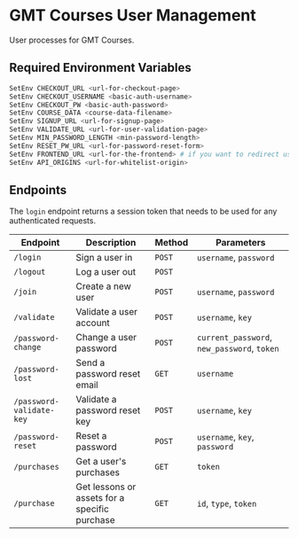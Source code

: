 # GMT Courses User Management
User processes for GMT Courses.

## Required Environment Variables

```bash
SetEnv CHECKOUT_URL <url-for-checkout-page>
SetEnv CHECKOUT_USERNAME <basic-auth-username>
SetEnv CHECKOUT_PW <basic-auth-password>
SetEnv COURSE_DATA <course-data-filename>
SetEnv SIGNUP_URL <url-for-signup-page>
SetEnv VALIDATE_URL <url-for-user-validation-page>
SetEnv MIN_PASSWORD_LENGTH <min-password-length>
SetEnv RESET_PW_URL <url-for-password-reset-form>
SetEnv FRONTEND_URL <url-for-the-frontend> # if you want to redirect users away
SetEnv API_ORIGINS <url-for-whitelist-origin>
```

## Endpoints

The `login` endpoint returns a session token that needs to be used for any authenticated requests.

| Endpoint                 | Description                                   | Method | Parameters                                  |
|--------------------------|-----------------------------------------------|--------|---------------------------------------------|
| `/login`                 | Sign a user in                                | `POST` | `username`, `password`                      |
| `/logout`                | Log a user out                                | `POST` |                                             |
| `/join`                  | Create a new user                             | `POST` | `username`, `password`                      |
| `/validate`              | Validate a user account                       | `POST` | `username`, `key`                           |
| `/password-change`       | Change a user password                        | `POST` | `current_password`, `new_password`, `token` |
| `/password-lost`         | Send a password reset email                   | `GET`  | `username`                                  |
| `/password-validate-key` | Validate a password reset key                 | `POST` | `username`, `key`                           |
| `/password-reset`        | Reset a password                              | `POST` | `username`, `key`, `password`               |
| `/purchases`             | Get a user's purchases                        | `GET`  | `token`                                     |
| `/purchase`              | Get lessons or assets for a specific purchase | `GET`  | `id`, `type`, `token`                       |
